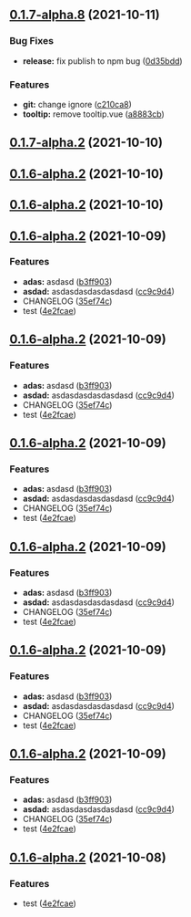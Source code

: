 ## [0.1.7-alpha.8](https://github.com/Hgwxxdd/ladder-ui/compare/v0.1.7-alpha.9...v0.1.7-alpha.8) (2021-10-11)

### Bug Fixes

- **release:** fix publish to npm bug ([0d35bdd](https://github.com/Hgwxxdd/ladder-ui/commit/0d35bdd336ca9e9a639d2d48e771c80f9dfd95d4))

### Features

- **git:** change ignore ([c210ca8](https://github.com/Hgwxxdd/ladder-ui/commit/c210ca89f6b6686678d2cccbeadbe8d45199999a))
- **tooltip:** remove tooltip.vue ([a8883cb](https://github.com/Hgwxxdd/ladder-ui/commit/a8883cb1c21ca03f7dd733ed8b24a05501c9e2aa))

## [0.1.7-alpha.2](https://github.com/Hgwxxdd/ladder-ui/compare/v0.1.6-alpha.3...v0.1.7-alpha.2) (2021-10-10)

## [0.1.6-alpha.2](https://github.com/Hgwxxdd/ladder-ui/compare/v0.1.6-alpha.3...v0.1.6-alpha.2) (2021-10-10)

## [0.1.6-alpha.2](https://github.com/Hgwxxdd/ladder-ui/compare/v0.1.6-alpha.3...v0.1.6-alpha.2) (2021-10-10)

## [0.1.6-alpha.2](https://github.com/Hgwxxdd/ladder-ui/compare/v0.1.6...v0.1.6-alpha.2) (2021-10-09)

### Features

- **adas:** asdasd ([b3ff903](https://github.com/Hgwxxdd/ladder-ui/commit/b3ff903ad37cb87e3f0fae88efed8dc1b2d07d1e))
- **asdad:** asdasdasdasdasdasd ([cc9c9d4](https://github.com/Hgwxxdd/ladder-ui/commit/cc9c9d4b070476025199196e5b905414a4265c69))
- CHANGELOG ([35ef74c](https://github.com/Hgwxxdd/ladder-ui/commit/35ef74c01b3b42e9fba81bc892d283b75ccea43a))
- test ([4e2fcae](https://github.com/Hgwxxdd/ladder-ui/commit/4e2fcae9e9725c10d3390336c8065d9ef1c2ef44))

## [0.1.6-alpha.2](https://github.com/Hgwxxdd/ladder-ui/compare/v0.1.6...v0.1.6-alpha.2) (2021-10-09)

### Features

- **adas:** asdasd ([b3ff903](https://github.com/Hgwxxdd/ladder-ui/commit/b3ff903ad37cb87e3f0fae88efed8dc1b2d07d1e))
- **asdad:** asdasdasdasdasdasd ([cc9c9d4](https://github.com/Hgwxxdd/ladder-ui/commit/cc9c9d4b070476025199196e5b905414a4265c69))
- CHANGELOG ([35ef74c](https://github.com/Hgwxxdd/ladder-ui/commit/35ef74c01b3b42e9fba81bc892d283b75ccea43a))
- test ([4e2fcae](https://github.com/Hgwxxdd/ladder-ui/commit/4e2fcae9e9725c10d3390336c8065d9ef1c2ef44))

## [0.1.6-alpha.2](https://github.com/Hgwxxdd/ladder-ui/compare/v0.1.6...v0.1.6-alpha.2) (2021-10-09)

### Features

- **adas:** asdasd ([b3ff903](https://github.com/Hgwxxdd/ladder-ui/commit/b3ff903ad37cb87e3f0fae88efed8dc1b2d07d1e))
- **asdad:** asdasdasdasdasdasd ([cc9c9d4](https://github.com/Hgwxxdd/ladder-ui/commit/cc9c9d4b070476025199196e5b905414a4265c69))
- CHANGELOG ([35ef74c](https://github.com/Hgwxxdd/ladder-ui/commit/35ef74c01b3b42e9fba81bc892d283b75ccea43a))
- test ([4e2fcae](https://github.com/Hgwxxdd/ladder-ui/commit/4e2fcae9e9725c10d3390336c8065d9ef1c2ef44))

## [0.1.6-alpha.2](https://github.com/Hgwxxdd/ladder-ui/compare/v0.1.6...v0.1.6-alpha.2) (2021-10-09)

### Features

- **adas:** asdasd ([b3ff903](https://github.com/Hgwxxdd/ladder-ui/commit/b3ff903ad37cb87e3f0fae88efed8dc1b2d07d1e))
- **asdad:** asdasdasdasdasdasd ([cc9c9d4](https://github.com/Hgwxxdd/ladder-ui/commit/cc9c9d4b070476025199196e5b905414a4265c69))
- CHANGELOG ([35ef74c](https://github.com/Hgwxxdd/ladder-ui/commit/35ef74c01b3b42e9fba81bc892d283b75ccea43a))
- test ([4e2fcae](https://github.com/Hgwxxdd/ladder-ui/commit/4e2fcae9e9725c10d3390336c8065d9ef1c2ef44))

## [0.1.6-alpha.2](https://github.com/Hgwxxdd/ladder-ui/compare/v0.1.6...v0.1.6-alpha.2) (2021-10-09)

### Features

- **adas:** asdasd ([b3ff903](https://github.com/Hgwxxdd/ladder-ui/commit/b3ff903ad37cb87e3f0fae88efed8dc1b2d07d1e))
- **asdad:** asdasdasdasdasdasd ([cc9c9d4](https://github.com/Hgwxxdd/ladder-ui/commit/cc9c9d4b070476025199196e5b905414a4265c69))
- CHANGELOG ([35ef74c](https://github.com/Hgwxxdd/ladder-ui/commit/35ef74c01b3b42e9fba81bc892d283b75ccea43a))
- test ([4e2fcae](https://github.com/Hgwxxdd/ladder-ui/commit/4e2fcae9e9725c10d3390336c8065d9ef1c2ef44))

## [0.1.6-alpha.2](https://github.com/Hgwxxdd/ladder-ui/compare/v0.1.6...v0.1.6-alpha.2) (2021-10-09)

### Features

- **adas:** asdasd ([b3ff903](https://github.com/Hgwxxdd/ladder-ui/commit/b3ff903ad37cb87e3f0fae88efed8dc1b2d07d1e))
- **asdad:** asdasdasdasdasdasd ([cc9c9d4](https://github.com/Hgwxxdd/ladder-ui/commit/cc9c9d4b070476025199196e5b905414a4265c69))
- CHANGELOG ([35ef74c](https://github.com/Hgwxxdd/ladder-ui/commit/35ef74c01b3b42e9fba81bc892d283b75ccea43a))
- test ([4e2fcae](https://github.com/Hgwxxdd/ladder-ui/commit/4e2fcae9e9725c10d3390336c8065d9ef1c2ef44))

## [0.1.6-alpha.2](https://github.com/Hgwxxdd/ladder-ui/compare/v0.1.6...v0.1.6-alpha.2) (2021-10-08)

### Features

- test ([4e2fcae](https://github.com/Hgwxxdd/ladder-ui/commit/4e2fcae9e9725c10d3390336c8065d9ef1c2ef44))
